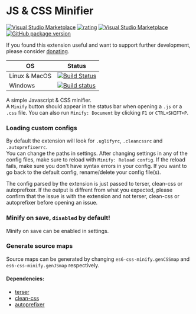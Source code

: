 # JS & CSS Minifier

[![Visual Studio Marketplace](https://vsmarketplacebadge.apphb.com/installs-short/olback.es6-css-minify.svg)](https://marketplace.visualstudio.com/items?itemName=olback.es6-css-minify)
[![rating](https://vsmarketplacebadge.apphb.com/rating-star/olback.es6-css-minify.svg)](https://marketplace.visualstudio.com/items?itemName=olback.es6-css-minify)
[![Visual Studio Marketplace](https://vsmarketplacebadge.apphb.com/version/olback.es6-css-minify.svg)](https://marketplace.visualstudio.com/items?itemName=olback.es6-css-minify)
[![GitHub package version](https://img.shields.io/github/package-json/v/olback/es6-css-minify/3.0.svg?style=flat&logo=github&label=Github%20(This%20branch))](https://github.com/olback/es6-css-minify/tree/3.0)

If you found this extension useful and want to support further development, please consider [donating](https://www.paypal.me/olback).

| OS | Status |
|----| ------ |
| Linux & MacOS | [![Build Status](https://travis-ci.com/olback/es6-css-minify.svg?branch=3.0)](https://travis-ci.com/olback/es6-css-minify) |
| Windows | [![Build status](https://ci.appveyor.com/api/projects/status/9xa8j6tq3vstixj2/branch/2.0?svg=true)](https://ci.appveyor.com/project/olback/es6-css-minify/branch/2.0) |

A simple Javascript & CSS minifier.  
A `Minify` button should appear in the status bar when opening a `.js` or a `.css` file. You can also run `Minify: Document` by clicking `F1` or `CTRL+SHIFT+P`.

### Loading custom configs
By default the extension will look for `.uglifyrc`, `.cleancssrc` and `.autoprefixerrc`.  
You can change the paths in settings. After changing settings in any of the config files, make sure to reload with `Minify: Reload config`. If the reload fails, make sure you don't have syntax errors in your config. If you want to go back to the default config, rename/delete your config file(s).

The config parsed by the extension is just passed to terser, clean-css or autoprefixer. If the output is diffrent from what you expected, please confirm that the issue is with the extension and not terser, clean-css or autoprefixer before opening an issue.

### Minify on save, `disabled` by default!
Minify on save can be enabled in settings.  

### Generate source maps
Source maps can be generated by changing `es6-css-minify.genCSSmap` and `es6-css-minify.genJSmap` respectively.

#### Dependencies:
* [terser](https://www.npmjs.com/package/terser)
* [clean-css](https://www.npmjs.com/package/clean-css)
* [autoprefixer](https://github.com/postcss/autoprefixer)
